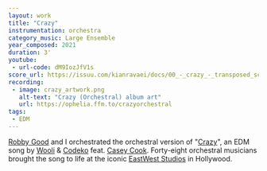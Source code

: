 ```yaml
---
layout: work
title: "Crazy"
instrumentation: orchestra
category_music: Large Ensemble
year_composed: 2021
duration: 3'
youtube:
 - url-code: dM9IozJfV1s
score_url: https://issuu.com/kianravaei/docs/00_-_crazy_-_transposed_score
recording:
 - image: crazy_artwork.png
   alt-text: "Crazy (Orchestral) album art"
   url: https://ophelia.ffm.to/crazyorchestral
tags:
 - EDM
---
```


<a href="https://robbygoodmusic.com/" target="_blank">Robby Good</a> and I orchestrated the orchestral version of "<a href="https://ophelia.ffm.to/crazy" target="_blank">Crazy</a>", an EDM song by <a href="https://woolimusic.com/" target="_blank">Wooli</a> & <a href="https://soundcloud.com/CODEKO" target="_blank">Codeko</a> feat. <a href="https://iamcaseycook.com/
" target="_blank">Casey Cook</a>. Forty-eight orchestral musicians brought the song to life at the iconic <a href="https://www.eastweststudios.com/" target="_blank">EastWest Studios</a> in Hollywood.